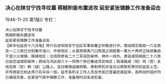 ### 决心在陕甘宁找寻坟墓  蒋贼积极布置进攻  延安紧张镇静工作准备迎击

1946-11-20
第1版()
专栏：

    决心在陕甘宁找寻坟墓
    蒋贼积极布置进攻
    延安紧张镇静工作准备迎击
    【新华社延安十六日电】蒋介石进攻陕甘宁边区军事部署正积极进行中。南线胡宗南部一六五旅及一二三旅已分别集中洛川、中部地区；从晋西南禹门口西渡之胡部第一第九十两师正陆续集结于宜川义城镇、韩城地区；北线除原有二十二军驻防榆林、神木一线外，原驻咸阳胡部二十八旅已由空运增防榆林；西线马鸿达部八十一师两个旅已集结灵武地区；陇海路咸（阳）同（官）支线及西（安）韩（城）公路上，连日粮弹运输频繁，美制蒋机亦连日以两架机等侦扰延安上空。并传西安已到达蒋介石伞兵一部。延市各机关工作人员及市民已普遍武装起来，各种战时组织均已编组完善，在紧张气氛中镇静工作，准备随时迎击进犯者。

